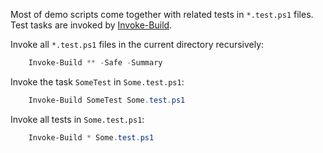 
[Invoke-Build]: https://github.com/nightroman/Invoke-Build

Most of demo scripts come together with related tests in `*.test.ps1` files. Test tasks are invoked by [Invoke-Build].

Invoke all `*.test.ps1` files in the current directory recursively:

```powershell
    Invoke-Build ** -Safe -Summary
```

Invoke the task `SomeTest` in `Some.test.ps1`:

```powershell
    Invoke-Build SomeTest Some.test.ps1
```

Invoke all tests in `Some.test.ps1`:

```powershell
    Invoke-Build * Some.test.ps1
```
